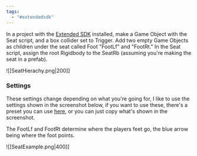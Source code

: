 ```yaml
---
tags:
  - "#extendedsdk"
---
```


In a project with the [Extended SDK](https://github.com/notnotnotswipez/Marrow-ExtendedSDK-MAINTAINED) installed, make a Game Object with the Seat script, and a box collider set to Trigger. Add two empty Game Objects as children under the seat called Foot "FootLf" and "FootRt." In the Seat script, assign the root Rigidbody to the SeatRb (assuming you're making the seat in a prefab).

![[SeatHierachy.png|200]]

### Settings

These settings change depending on what you're going for, I like to use the settings shown in the screenshot below, if you want to use these, there's a preset you can use [here](https://github.com/Lava-Pals/bl-unofficial-docs/blob/main/resources/presets/Seat/Seat.preset), or you can just copy what's shown in the screenshot.

The FootLf and FootRt determine where the players feet go, the blue arrow being where the foot points.

![[SeatExample.png|400]]